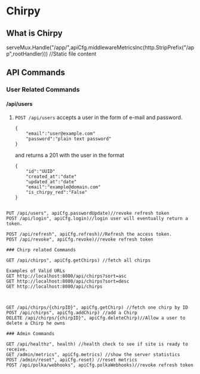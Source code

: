 # Chirpy

## What is Chirpy
serveMux.Handle("/app/",apiCfg.middlewareMetricsInc(http.StripPrefix("/app",rootHandler))) //Static file content

## API Commands

### User Related Commands

#### /api/users

1. ```POST /api/users```
	accepts a user in the form of e-mail and password.
	```
	{
		"email":"user@example.com"
		"password":"plain text password"
	}
	```
	and returns a 201 with the user in the format
	```
	{
		"id":"UUID"
		"created_at":"date"
		"updated_at":"date"
		"email":"example@domain.com"
		"is_chirpy_red":"False"
	}
```

PUT /api/users", apiCfg.passwordUpdate)//revoke refresh token
POST /api/login", apiCfg.login)//login user will eventually return a token.

POST /api/refresh", apiCfg.refresh)//Refresh the access token.
POST /api/revoke", apiCfg.revoke)//revoke refresh token

### Chirp related Commands

GET /api/chirps", apiCfg.getChirps) //fetch all chirps

Examples of Valid URLs
GET http://localhost:8080/api/chirps?sort=asc
GET http://localhost:8080/api/chirps?sort=desc
GET http://localhost:8080/api/chirps



GET /api/chirps/{chirpID}", apiCfg.getChirp) //fetch one chirp by ID
POST /api/chirps", apiCfg.addChirp) //add a Chirp
DELETE /api/chirps/{chirpID}", apiCfg.deleteChirp)//Allow a user to delete a Chirp he owns

### Admin Commands

GET /api/healthz", health) //health check to see if site is ready to receive.
GET /admin/metrics", apiCfg.metrics) //show the server statistics
POST /admin/reset", apiCfg.reset) //reset metrics
POST /api/polka/webhooks", apiCfg.polkaWebhooks)//revoke refresh token

